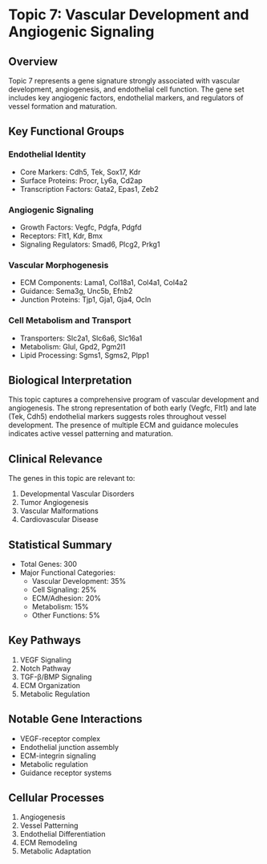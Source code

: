 # Topic 7: Vascular Development and Angiogenic Signaling

## Overview
Topic 7 represents a gene signature strongly associated with vascular development, angiogenesis, and endothelial cell function. The gene set includes key angiogenic factors, endothelial markers, and regulators of vessel formation and maturation.

## Key Functional Groups

### Endothelial Identity
- Core Markers: Cdh5, Tek, Sox17, Kdr
- Surface Proteins: Procr, Ly6a, Cd2ap
- Transcription Factors: Gata2, Epas1, Zeb2

### Angiogenic Signaling
- Growth Factors: Vegfc, Pdgfa, Pdgfd
- Receptors: Flt1, Kdr, Bmx
- Signaling Regulators: Smad6, Plcg2, Prkg1

### Vascular Morphogenesis
- ECM Components: Lama1, Col18a1, Col4a1, Col4a2
- Guidance: Sema3g, Unc5b, Efnb2
- Junction Proteins: Tjp1, Gja1, Gja4, Ocln

### Cell Metabolism and Transport
- Transporters: Slc2a1, Slc6a6, Slc16a1
- Metabolism: Glul, Gpd2, Pgm2l1
- Lipid Processing: Sgms1, Sgms2, Plpp1

## Biological Interpretation
This topic captures a comprehensive program of vascular development and angiogenesis. The strong representation of both early (Vegfc, Flt1) and late (Tek, Cdh5) endothelial markers suggests roles throughout vessel development. The presence of multiple ECM and guidance molecules indicates active vessel patterning and maturation.

## Clinical Relevance
The genes in this topic are relevant to:
1. Developmental Vascular Disorders
2. Tumor Angiogenesis
3. Vascular Malformations
4. Cardiovascular Disease

## Statistical Summary
- Total Genes: 300
- Major Functional Categories:
  * Vascular Development: 35%
  * Cell Signaling: 25%
  * ECM/Adhesion: 20%
  * Metabolism: 15%
  * Other Functions: 5%

## Key Pathways
1. VEGF Signaling
2. Notch Pathway
3. TGF-β/BMP Signaling
4. ECM Organization
5. Metabolic Regulation

## Notable Gene Interactions
- VEGF-receptor complex
- Endothelial junction assembly
- ECM-integrin signaling
- Metabolic regulation
- Guidance receptor systems

## Cellular Processes
1. Angiogenesis
2. Vessel Patterning
3. Endothelial Differentiation
4. ECM Remodeling
5. Metabolic Adaptation